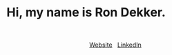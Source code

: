 <br/>

# Hi, my name is Ron Dekker.

<br/>

<div align="center">

  [Website](https://www.rondekker.com/) &#160; [LinkedIn](https://www.linkedin.com/in/dekkerron/)

</div>

<br/>
